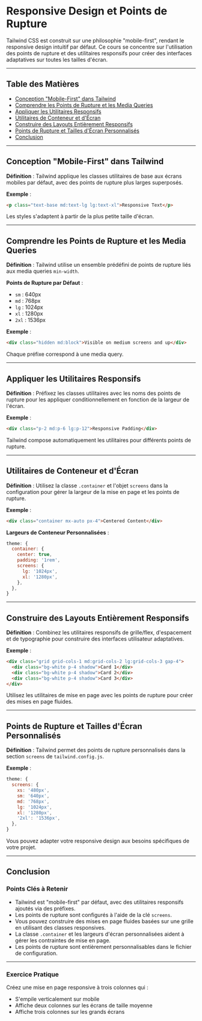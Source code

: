 
# Responsive Design et Points de Rupture

Tailwind CSS est construit sur une philosophie "mobile-first", rendant le responsive design intuitif par défaut. Ce cours se concentre sur l'utilisation des points de rupture et des utilitaires responsifs pour créer des interfaces adaptatives sur toutes les tailles d'écran.

---

## Table des Matières

- [Conception "Mobile-First" dans Tailwind](#conception-mobile-first-dans-tailwind)
- [Comprendre les Points de Rupture et les Media Queries](#comprendre-les-points-de-rupture-et-les-media-queries)
- [Appliquer les Utilitaires Responsifs](#appliquer-les-utilitaires-responsifs)
- [Utilitaires de Conteneur et d'Écran](#utilitaires-de-conteneur-et-d-ecran)
- [Construire des Layouts Entièrement Responsifs](#construire-des-layouts-entierement-responsifs)
- [Points de Rupture et Tailles d'Écran Personnalisés](#points-de-rupture-et-tailles-d-ecran-personnalises)
- [Conclusion](#conclusion)

---

## Conception "Mobile-First" dans Tailwind

**Définition** : Tailwind applique les classes utilitaires de base aux écrans mobiles par défaut, avec des points de rupture plus larges superposés.

**Exemple** :
```html
<p class="text-base md:text-lg lg:text-xl">Responsive Text</p>
```

Les styles s'adaptent à partir de la plus petite taille d'écran.

---

## Comprendre les Points de Rupture et les Media Queries

**Définition** : Tailwind utilise un ensemble prédéfini de points de rupture liés aux media queries `min-width`.

**Points de Rupture par Défaut** :
- `sm` : 640px
- `md` : 768px
- `lg` : 1024px
- `xl` : 1280px
- `2xl` : 1536px

**Exemple** :
```html
<div class="hidden md:block">Visible on medium screens and up</div>
```

Chaque préfixe correspond à une media query.

---

## Appliquer les Utilitaires Responsifs

**Définition** : Préfixez les classes utilitaires avec les noms des points de rupture pour les appliquer conditionnellement en fonction de la largeur de l'écran.

**Exemple** :
```html
<div class="p-2 md:p-6 lg:p-12">Responsive Padding</div>
```

Tailwind compose automatiquement les utilitaires pour différents points de rupture.

---

## Utilitaires de Conteneur et d'Écran

**Définition** : Utilisez la classe `.container` et l'objet `screens` dans la configuration pour gérer la largeur de la mise en page et les points de rupture.

**Exemple** :
```html
<div class="container mx-auto px-4">Centered Content</div>
```

**Largeurs de Conteneur Personnalisées** :
```js
theme: {
  container: {
    center: true,
    padding: '1rem',
    screens: {
      lg: '1024px',
      xl: '1280px',
    },
  },
}
```

---

## Construire des Layouts Entièrement Responsifs

**Définition** : Combinez les utilitaires responsifs de grille/flex, d'espacement et de typographie pour construire des interfaces utilisateur adaptatives.

**Exemple** :
```html
<div class="grid grid-cols-1 md:grid-cols-2 lg:grid-cols-3 gap-4">
  <div class="bg-white p-4 shadow">Card 1</div>
  <div class="bg-white p-4 shadow">Card 2</div>
  <div class="bg-white p-4 shadow">Card 3</div>
</div>
```

Utilisez les utilitaires de mise en page avec les points de rupture pour créer des mises en page fluides.

---

## Points de Rupture et Tailles d'Écran Personnalisés

**Définition** : Tailwind permet des points de rupture personnalisés dans la section `screens` de `tailwind.config.js`.

**Exemple** :
```js
theme: {
  screens: {
    xs: '480px',
    sm: '640px',
    md: '768px',
    lg: '1024px',
    xl: '1280px',
    '2xl': '1536px',
  },
}
```

Vous pouvez adapter votre responsive design aux besoins spécifiques de votre projet.

---

## Conclusion

### Points Clés à Retenir

- Tailwind est "mobile-first" par défaut, avec des utilitaires responsifs ajoutés via des préfixes.
- Les points de rupture sont configurés à l'aide de la clé `screens`.
- Vous pouvez construire des mises en page fluides basées sur une grille en utilisant des classes responsives.
- La classe `.container` et les largeurs d'écran personnalisées aident à gérer les contraintes de mise en page.
- Les points de rupture sont entièrement personnalisables dans le fichier de configuration.

---

### Exercice Pratique

Créez une mise en page responsive à trois colonnes qui :
- S'empile verticalement sur mobile
- Affiche deux colonnes sur les écrans de taille moyenne
- Affiche trois colonnes sur les grands écrans
